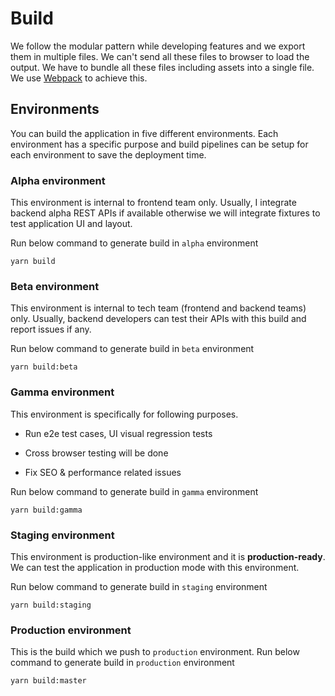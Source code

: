 # Build

We follow the modular pattern while developing features and we export them in multiple files. We can't send all these files to browser to load the output. We have to bundle all these files including assets into a single file. We use [Webpack](https://github.com/webpack/webpack) to achieve this.

## Environments

You can build the application in five different environments. Each environment has a specific purpose and build pipelines can be setup for each environment to save the deployment time.

### Alpha environment

This environment is internal to frontend team only. Usually, I integrate backend alpha REST APIs if available otherwise we will integrate fixtures to test application UI and layout.

Run below command to generate build in `alpha` environment

```
yarn build
```

### Beta environment

This environment is internal to tech team (frontend and backend teams) only. Usually, backend developers can test their APIs with this build and report issues if any.

Run below command to generate build in `beta` environment

```
yarn build:beta
```

### Gamma environment

This environment is specifically for following purposes.

-  Run e2e test cases, UI visual regression tests

-  Cross browser testing will be done

-  Fix SEO & performance related issues

Run below command to generate build in `gamma` environment

```
yarn build:gamma
```

### Staging environment

This environment is production-like environment and it is **production-ready**. We can test the application in production mode with this environment.

Run below command to generate build in `staging` environment

```
yarn build:staging
```

### Production environment

This is the build which we push to `production` environment. Run below command to generate build in `production` environment

```
yarn build:master
```
